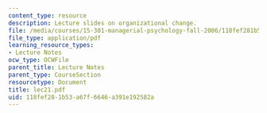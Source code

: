 ```yaml
---
content_type: resource
description: Lecture slides on organizational change.
file: /media/courses/15-301-managerial-psychology-fall-2006/118fef281b53a67f6646a391e192582a_lec21.pdf
file_type: application/pdf
learning_resource_types:
- Lecture Notes
ocw_type: OCWFile
parent_title: Lecture Notes
parent_type: CourseSection
resourcetype: Document
title: lec21.pdf
uid: 118fef28-1b53-a67f-6646-a391e192582a
---
```

